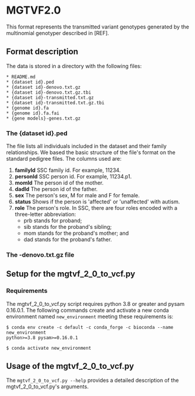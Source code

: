 # MGTVF2.0

This format represents the transmitted variant genotypes generated by 
the multinomial genotyper described in [REF].


## Format description

The data is stored in a directory with the following files:

    * README.md 
    * {dataset id}.ped
    * {dataset id}-denovo.txt.gz
    * {dataset id}-denovo.txt.gz.tbi
    * {dataset id}-transmitted.txt.gz
    * {dataset id}-transmitted.txt.gz.tbi
    * {genome id}.fa
    * {genome id}.fa.fai
    * {gene models}-genes.txt.gz

    
### The {dataset id}.ped

The file lists all individuals included in the dataset and their 
family relationships. We based the basic structure of the file's format on the 
standard pedigree files. The columns used are:

1. **familyId**	SSC family id. For example, 11234.
1. **personId**	SSC person id. For example, 11234.p1.
1. **momId**	The person id of the mother.
1. **dadId**	The person id of the father.
1. **sex**	The person's sex, M for male and F for female.
1. **status**	Shows if the person is 'affected' or 'unaffected' with autism.
1. **role**	The person's role. In SSC, there are four roles encoded with a 
        three-letter abbreviation:
   - prb stands for proband;
   - sib stands for the proband's sibling;
   - mom stands for the proband's mother; and
   - dad stands for the proband's father.

### The <dataset id>-denovo.txt.gz file

## Setup for the mgtvf_2_0_to_vcf.py

### Requirements

The mgtvf_2_0_to_vcf.py script requires python 3.8 or greater and 
pysam 0.16.0.1. The following commands create and activate a new conda 
environment named `new_environment` meeting these requirements is:

```
$ conda env create -c default -c conda_forge -c bioconda --name new_environment 
python>=3.8 pysam>=0.16.0.1

$ conda activate new_environment
```
## Usage of the mgtvf_2_0_to_vcf.py

The `mgtvf_2_0_to_vcf.py --help` provides a detailed description of the 
mgtvf_2_0_to_vcf.py's arguments.
